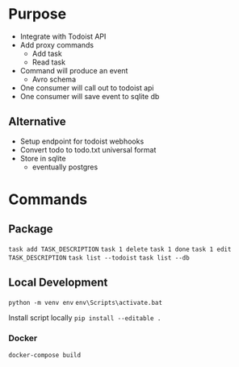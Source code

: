 # Purpose

- Integrate with Todoist API
- Add proxy commands
  - Add task
  - Read task
- Command will produce an event
  - Avro schema
- One consumer will call out to todoist api
- One consumer will save event to sqlite db

## Alternative
- Setup endpoint for todoist webhooks
- Convert todo to todo.txt universal format
- Store in sqlite
   - eventually postgres

# Commands

## Package
`task add TASK_DESCRIPTION`
`task 1 delete`
`task 1 done`
`task 1 edit TASK_DESCRIPTION`
`task list --todoist`
`task list --db`

## Local Development
`python -m venv env`
`env\Scripts\activate.bat`

Install script locally
`pip install --editable .`

### Docker
`docker-compose build`
